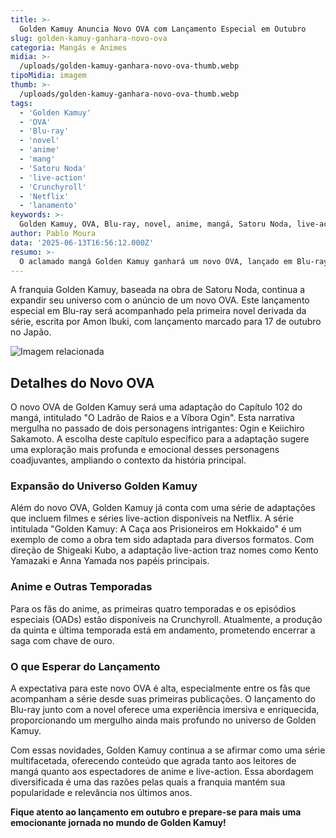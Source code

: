 ```yaml
---
title: >-
  Golden Kamuy Anuncia Novo OVA com Lançamento Especial em Outubro
slug: golden-kamuy-ganhara-novo-ova
categoria: Mangás e Animes
midia: >-
  /uploads/golden-kamuy-ganhara-novo-ova-thumb.webp
tipoMidia: imagem
thumb: >-
  /uploads/golden-kamuy-ganhara-novo-ova-thumb.webp
tags:
  - 'Golden Kamuy'
  - 'OVA'
  - 'Blu-ray'
  - 'novel'
  - 'anime'
  - 'mang'
  - 'Satoru Noda'
  - 'live-action'
  - 'Crunchyroll'
  - 'Netflix'
  - 'lanamento'
keywords: >-
  Golden Kamuy, OVA, Blu-ray, novel, anime, mangá, Satoru Noda, live-action, Crunchyroll, Netflix, lançamento
author: Pablo Moura
data: '2025-06-13T16:56:12.000Z'
resumo: >-
  O aclamado mangá Golden Kamuy ganhará um novo OVA, lançado em Blu-ray, que acompanhará a primeira novel derivada da série em outubro de 2025.
---
```


A franquia Golden Kamuy, baseada na obra de Satoru Noda, continua a expandir seu universo com o anúncio de um novo OVA. Este lançamento especial em Blu-ray será acompanhado pela primeira novel derivada da série, escrita por Amon Ibuki, com lançamento marcado para 17 de outubro no Japão.

![Imagem relacionada](/uploads/golden-kamuy-ganhara-novo-ova-0.webp)

## Detalhes do Novo OVA

O novo OVA de Golden Kamuy será uma adaptação do Capítulo 102 do mangá, intitulado "O Ladrão de Raios e a Víbora Ogin". Esta narrativa mergulha no passado de dois personagens intrigantes: Ogin e Keiichiro Sakamoto. A escolha deste capítulo específico para a adaptação sugere uma exploração mais profunda e emocional desses personagens coadjuvantes, ampliando o contexto da história principal.

### Expansão do Universo Golden Kamuy

Além do novo OVA, Golden Kamuy já conta com uma série de adaptações que incluem filmes e séries live-action disponíveis na Netflix. A série intitulada "Golden Kamuy: A Caça aos Prisioneiros em Hokkaido" é um exemplo de como a obra tem sido adaptada para diversos formatos. Com direção de Shigeaki Kubo, a adaptação live-action traz nomes como Kento Yamazaki e Anna Yamada nos papéis principais.

### Anime e Outras Temporadas

Para os fãs do anime, as primeiras quatro temporadas e os episódios especiais (OADs) estão disponíveis na Crunchyroll. Atualmente, a produção da quinta e última temporada está em andamento, prometendo encerrar a saga com chave de ouro.

### O que Esperar do Lançamento

A expectativa para este novo OVA é alta, especialmente entre os fãs que acompanham a série desde suas primeiras publicações. O lançamento do Blu-ray junto com a novel oferece uma experiência imersiva e enriquecida, proporcionando um mergulho ainda mais profundo no universo de Golden Kamuy.

Com essas novidades, Golden Kamuy continua a se afirmar como uma série multifacetada, oferecendo conteúdo que agrada tanto aos leitores de mangá quanto aos espectadores de anime e live-action. Essa abordagem diversificada é uma das razões pelas quais a franquia mantém sua popularidade e relevância nos últimos anos.

**Fique atento ao lançamento em outubro e prepare-se para mais uma emocionante jornada no mundo de Golden Kamuy!**